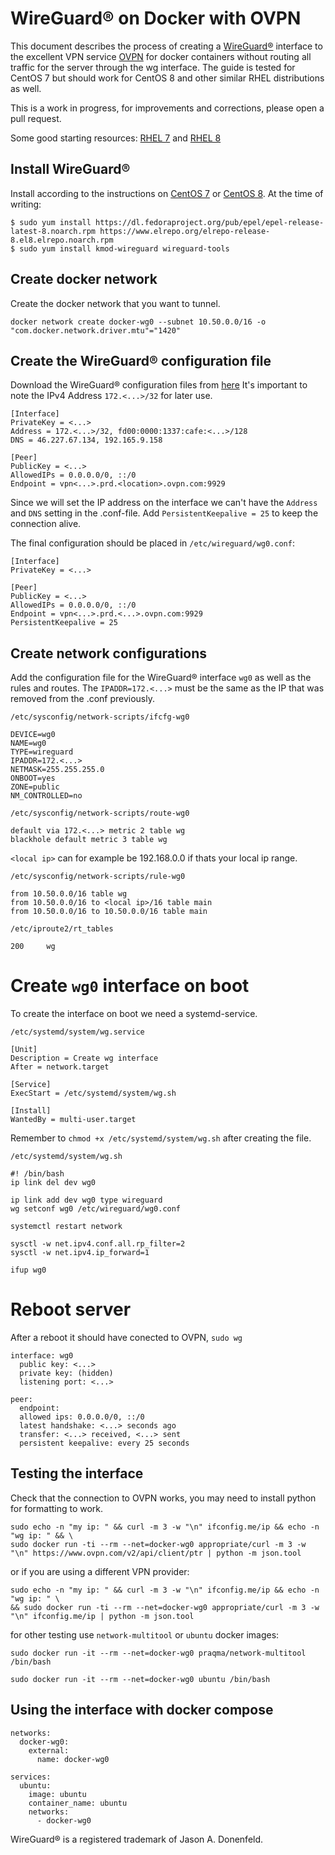 # WireGuard® on Docker with OVPN
This document describes the process of creating a [WireGuard®](https://www.wireguard.com/) interface to the excellent VPN service [OVPN](https://www.ovpn.com/) for docker containers without routing all traffic for the server through the wg interface.
The guide is tested for CentOS 7 but should work for CentOS 8 and other similar RHEL distributions as well.

This is a work in progress, for improvements and corrections, please open a pull request.

Some good starting resources: [RHEL 7](https://access.redhat.com/documentation/en-us/red_hat_enterprise_linux/7/html/networking_guide/sec-network_bonding_using_the_command_line_interface
) and [RHEL 8](https://access.redhat.com/documentation/en-us/red_hat_enterprise_linux/8/html/configuring_and_managing_networking/configuring-network-bonding_configuring-and-managing-networking)

## Install WireGuard®
Install according to the instructions on [CentOS 7](https://www.wireguard.com/install/#centos-7-module-module-dkms-tools) or [CentOS 8](https://www.wireguard.com/install/#centos-8-module-kmod-module-dkms-tools).
At the time of writing:
```
$ sudo yum install https://dl.fedoraproject.org/pub/epel/epel-release-latest-8.noarch.rpm https://www.elrepo.org/elrepo-release-8.el8.elrepo.noarch.rpm
$ sudo yum install kmod-wireguard wireguard-tools
```

## Create docker network
Create the docker network that you want to tunnel.
```
docker network create docker-wg0 --subnet 10.50.0.0/16 -o "com.docker.network.driver.mtu"="1420"
```

## Create the WireGuard® configuration file
Download the WireGuard® configuration files from [here](https://www.ovpn.com/account/wireguard/configurations)
It's important to note the IPv4 Address `172.<...>/32` for later use.

```
[Interface]
PrivateKey = <...>
Address = 172.<...>/32, fd00:0000:1337:cafe:<...>/128
DNS = 46.227.67.134, 192.165.9.158

[Peer]
PublicKey = <...>
AllowedIPs = 0.0.0.0/0, ::/0
Endpoint = vpn<...>.prd.<location>.ovpn.com:9929
```
Since we will set the IP address on the interface we can't have the `Address` and `DNS` setting in the .conf-file.
Add `PersistentKeepalive = 25` to keep the connection alive.

The final configuration should be placed in `/etc/wireguard/wg0.conf`:
```
[Interface]
PrivateKey = <...>

[Peer]
PublicKey = <...>
AllowedIPs = 0.0.0.0/0, ::/0
Endpoint = vpn<...>.prd.<...>.ovpn.com:9929
PersistentKeepalive = 25
```

## Create network configurations
Add the configuration file for the WireGuard® interface `wg0` as well as the rules and routes.
The `IPADDR=172.<...>` must be the same as the IP that was removed from the .conf previously.

`/etc/sysconfig/network-scripts/ifcfg-wg0`
```
DEVICE=wg0
NAME=wg0
TYPE=wireguard
IPADDR=172.<...>
NETMASK=255.255.255.0
ONBOOT=yes
ZONE=public
NM_CONTROLLED=no
```

`/etc/sysconfig/network-scripts/route-wg0`
```
default via 172.<...> metric 2 table wg
blackhole default metric 3 table wg
```

`<local ip>` can for example be 192.168.0.0 if thats your local ip range.

`/etc/sysconfig/network-scripts/rule-wg0`
```
from 10.50.0.0/16 table wg
from 10.50.0.0/16 to <local ip>/16 table main
from 10.50.0.0/16 to 10.50.0.0/16 table main
```

`/etc/iproute2/rt_tables`
```
200     wg
```

# Create `wg0` interface on boot
To create the interface on boot we need a systemd-service.

`/etc/systemd/system/wg.service`
```
[Unit]
Description = Create wg interface
After = network.target

[Service]
ExecStart = /etc/systemd/system/wg.sh

[Install]
WantedBy = multi-user.target
```
Remember to `chmod +x /etc/systemd/system/wg.sh` after creating the file.

`/etc/systemd/system/wg.sh`
```
#! /bin/bash
ip link del dev wg0

ip link add dev wg0 type wireguard
wg setconf wg0 /etc/wireguard/wg0.conf

systemctl restart network

sysctl -w net.ipv4.conf.all.rp_filter=2
sysctl -w net.ipv4.ip_forward=1

ifup wg0
```

# Reboot server
After a reboot it should have conected to OVPN, `sudo wg`

```
interface: wg0
  public key: <...>
  private key: (hidden)
  listening port: <...>

peer: 
  endpoint: 
  allowed ips: 0.0.0.0/0, ::/0
  latest handshake: <...> seconds ago
  transfer: <...> received, <...> sent
  persistent keepalive: every 25 seconds
```

## Testing the interface
Check that the connection to OVPN works, you may need to install python for formatting to work.

```
sudo echo -n "my ip: " && curl -m 3 -w "\n" ifconfig.me/ip && echo -n "wg ip: " && \
sudo docker run -ti --rm --net=docker-wg0 appropriate/curl -m 3 -w "\n" https://www.ovpn.com/v2/api/client/ptr | python -m json.tool
```
or if you are using a different VPN provider:
```
sudo echo -n "my ip: " && curl -m 3 -w "\n" ifconfig.me/ip && echo -n "wg ip: " \
&& sudo docker run -ti --rm --net=docker-wg0 appropriate/curl -m 3 -w "\n" ifconfig.me/ip | python -m json.tool
```

for other testing use `network-multitool` or `ubuntu` docker images:

`sudo docker run -it --rm --net=docker-wg0 praqma/network-multitool /bin/bash`

`sudo docker run -it --rm --net=docker-wg0 ubuntu /bin/bash`

## Using the interface with docker compose

```
networks:
  docker-wg0:
    external:
      name: docker-wg0

services:
  ubuntu:
    image: ubuntu
    container_name: ubuntu
    networks:
      - docker-wg0
```

WireGuard® is a registered trademark of Jason A. Donenfeld.
